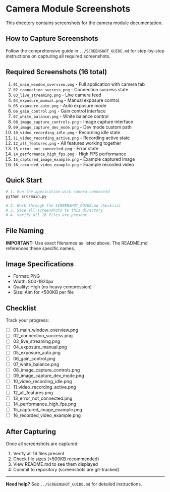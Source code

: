 # Camera Module Screenshots

This directory contains screenshots for the camera module documentation.

## How to Capture Screenshots

Follow the comprehensive guide in `../SCREENSHOT_GUIDE.md` for step-by-step instructions on capturing all required screenshots.

## Required Screenshots (16 total)

1. `01_main_window_overview.png` - Full application with camera tab
2. `02_connection_success.png` - Connection success state
3. `03_live_streaming.png` - Live camera feed
4. `04_exposure_manual.png` - Manual exposure control
5. `05_exposure_auto.png` - Auto exposure mode
6. `06_gain_control.png` - Gain control interface
7. `07_white_balance.png` - White balance control
8. `08_image_capture_controls.png` - Image capture interface
9. `09_image_capture_dev_mode.png` - Dev mode custom path
10. `10_video_recording_idle.png` - Recording idle state
11. `11_video_recording_active.png` - Recording active state
12. `12_all_features.png` - All features working together
13. `13_error_not_connected.png` - Error state
14. `14_performance_high_fps.png` - High FPS performance
15. `15_captured_image_example.png` - Example captured image
16. `16_recorded_video_example.png` - Example recorded video

## Quick Start

```bash
# 1. Run the application with camera connected
python src/main.py

# 2. Work through the SCREENSHOT_GUIDE.md checklist
# 3. Save all screenshots to this directory
# 4. Verify all 16 files are present
```

## File Naming

**IMPORTANT:** Use exact filenames as listed above. The README.md references these specific names.

## Image Specifications

- Format: PNG
- Width: 800-1920px
- Quality: High (no heavy compression)
- Size: Aim for <500KB per file

## Checklist

Track your progress:

- [ ] 01_main_window_overview.png
- [ ] 02_connection_success.png
- [ ] 03_live_streaming.png
- [ ] 04_exposure_manual.png
- [ ] 05_exposure_auto.png
- [ ] 06_gain_control.png
- [ ] 07_white_balance.png
- [ ] 08_image_capture_controls.png
- [ ] 09_image_capture_dev_mode.png
- [ ] 10_video_recording_idle.png
- [ ] 11_video_recording_active.png
- [ ] 12_all_features.png
- [ ] 13_error_not_connected.png
- [ ] 14_performance_high_fps.png
- [ ] 15_captured_image_example.png
- [ ] 16_recorded_video_example.png

## After Capturing

Once all screenshots are captured:

1. Verify all 16 files present
2. Check file sizes (<500KB recommended)
3. View README.md to see them displayed
4. Commit to repository (screenshots are git-tracked)

---

**Need help?** See `../SCREENSHOT_GUIDE.md` for detailed instructions.
